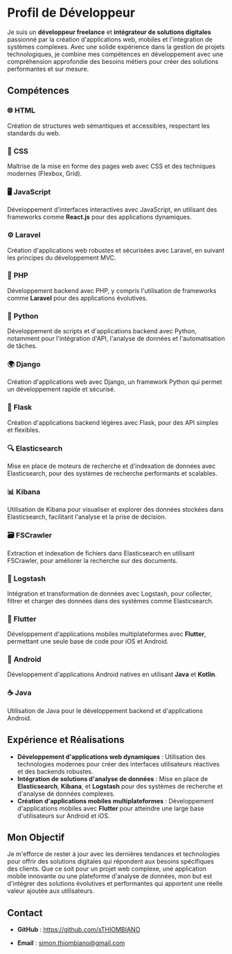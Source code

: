 # Profil de Développeur

Je suis un **développeur freelance** et **intégrateur de solutions digitales** passionné par la création d'applications web, mobiles et l'intégration de systèmes complexes. Avec une solide expérience dans la gestion de projets technologiques, je combine mes compétences en développement avec une compréhension approfondie des besoins métiers pour créer des solutions performantes et sur mesure.

## Compétences

### 🌐 **HTML**  
Création de structures web sémantiques et accessibles, respectant les standards du web.

### 🎨 **CSS**  
Maîtrise de la mise en forme des pages web avec CSS et des techniques modernes (Flexbox, Grid).

### 🖥 **JavaScript**  
Développement d'interfaces interactives avec JavaScript, en utilisant des frameworks comme **React.js** pour des applications dynamiques.

### ⚙️ **Laravel**  
Création d'applications web robustes et sécurisées avec Laravel, en suivant les principes du développement MVC.

### 🐘 **PHP**  
Développement backend avec PHP, y compris l'utilisation de frameworks comme **Laravel** pour des applications évolutives.

### 🐍 **Python**  
Développement de scripts et d'applications backend avec Python, notamment pour l'intégration d'API, l'analyse de données et l'automatisation de tâches.

### 🌍 **Django**  
Création d'applications web avec Django, un framework Python qui permet un développement rapide et sécurisé.

### 🐍 **Flask**  
Création d'applications backend légères avec Flask, pour des API simples et flexibles.

### 🔍 **Elasticsearch**  
Mise en place de moteurs de recherche et d'indexation de données avec Elasticsearch, pour des systèmes de recherche performants et scalables.

### 📊 **Kibana**  
Utilisation de Kibana pour visualiser et explorer des données stockées dans Elasticsearch, facilitant l'analyse et la prise de décision.

### 🗃 **FSCrawler**  
Extraction et indexation de fichiers dans Elasticsearch en utilisant FSCrawler, pour améliorer la recherche sur des documents.

### 🔧 **Logstash**  
Intégration et transformation de données avec Logstash, pour collecter, filtrer et charger des données dans des systèmes comme Elasticsearch.

### 📱 **Flutter**  
Développement d'applications mobiles multiplateformes avec **Flutter**, permettant une seule base de code pour iOS et Android.

### 🤖 **Android**  
Développement d'applications Android natives en utilisant **Java** et **Kotlin**.

### ☕ **Java**  
Utilisation de Java pour le développement backend et d'applications Android.

## Expérience et Réalisations

- **Développement d'applications web dynamiques** : Utilisation des technologies modernes pour créer des interfaces utilisateurs réactives et des backends robustes.
- **Intégration de solutions d'analyse de données** : Mise en place de **Elasticsearch**, **Kibana**, et **Logstash** pour des systèmes de recherche et d'analyse de données complexes.
- **Création d'applications mobiles multiplateformes** : Développement d'applications mobiles avec **Flutter** pour atteindre une large base d'utilisateurs sur Android et iOS.

## Mon Objectif

Je m'efforce de rester à jour avec les dernières tendances et technologies pour offrir des solutions digitales qui répondent aux besoins spécifiques des clients. Que ce soit pour un projet web complexe, une application mobile innovante ou une plateforme d'analyse de données, mon but est d'intégrer des solutions évolutives et performantes qui apportent une réelle valeur ajoutée aux utilisateurs.

## Contact

- **GitHub** : https://github.com/sTHIOMBIANO
<!--- **LinkedIn** : https://www.linkedin.com/in/thiombiano-->
- **Email** : simon.thiombiano@gmail.com




